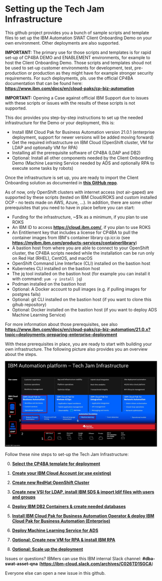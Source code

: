 # Setting up the Tech Jam Infrastructure

This github project provides you a bunch of sample scripts and template files to set up the IBM Automation SWAT Client Onboarding Demo on your own environment. Other deployments are also supported.

**IMPORTANT:** The primary use for those scripts and templates is for rapid set-up of CP4BA DEMO and ENABLEMENT environments, for example to host the Client Onboarding Demo. Those scripts and templates shoud not be used to set-up customer environments for development, test, pre-production or production as they might have for example stronger security requirements. For such deployments, pls. use the official CP4BA documentation that can be found here: **https://www.ibm.com/docs/en/cloud-paks/cp-biz-automation**

**IMPORTANT:** Opening a Case against official IBM Support due to issues with these scripts or issues with the results of these scripts is not supported.

This doc provides you step-by-step instructions to set up the needed infrastructure for the Demo or your deployment, this is:
- Install IBM Cloud Pak for Business Automation version 21.0.1 (enterprise deployment, support for newer versions will be added moving forward)
- Get the required infrastructure on IBM Cloud (OpenShift cluster, VM for LDAP and optionally VM for RPA)
- Installing all the prerequisite software of CP4BA (LDAP and DB2)
- Optional: Install all other components needed by the Client Onboarding Demo (Machine Learning Service needed by ADS and optionally RPA to execute some tasks by robots)

Once the infrastructure is set up, you are ready to import the Client Onboarding solution as documented in **[this GitHub repo](https://github.com/IBM/cp4ba-client-onboarding-scenario)**.

As of now, only OpenShift clusters with internet access (not air-gaped) are supported by these scripts (tested on IBM Cloud/ROKS and custom installed OCP - no tests made on AWS, Azure, ...). In addition, there are some other prerequisites that you need to have in place before you can start:
- Funding for the infrastructure, ~$1k as a minimum, if you plan to use ROKS
- An IBM ID to access **https://cloud.ibm.com/**, if you plan to use ROKS
- An Entitlement key that includes a license for CP4BA to pull the container images from IBM's container library cp.icr.io (see **https://myibm.ibm.com/products-services/containerlibrary**)
- A bastion host from where you are able to connect to your OpenShift cluster, the CP4BA scripts needed while the installation can be run only on Red Hat (RHEL), CentOS, and macOS
- OpenShift Command Line Interface (CLI) installed on the bastion host
- Kubernetes CLI installed on the bastion host
- The jq tool installed on the bastion host (for example you can install it with command: `yum -y install jq`)
- Podman installed on the bastion host
- Optional: A Docker account to pull images (e.g. if pulling images for postgres fails)
- Optional: git CLI installed on the bastion host (if you want to clone this gihub repository)
- Optional: Docker installed on the bastion host (if you want to deploy ADS Machine Learning Service)

For more information about those prerequisites, see also **https://www.ibm.com/docs/en/cloud-paks/cp-biz-automation/21.0.x?topic=deployments-preparing-enterprise-deployment**

With these prerequisites in place, you are ready to start with building your own infrastructure. The following picture also provides you an overview about the steps.

![Overview](images/overview00.jpg "Overview")

Follow these nine steps to set-up the Tech Jam Infrastructure:

0. **[Select the CP4BA template for deployment](00selectTemplate.md)**

1. **[Create your IBM Cloud Account (or use existing)](01createIBMCloudAccount.md)**

2. **[Create new RedHat OpenShift Cluster](02createRedHatOpenShiftCluster.md)**

3. **[Create new VSI for LDAP, install IBM SDS & import ldif files with users and groups](03createVMForLDAP.md)**

4. **[Deploy IBM DB2 Containers  &  create needed databases](04deployIBMDB2.md)**

5. **[Install IBM Cloud Pak for Business Automation Operator  &  deploy IBM Cloud Pak for Business Automation (Enterprise)](05installCP4BA.md)**

6. **[Deploy Machine Learning Service for ADS](06deployMLService4ADS.md)**

7. **[Optional: Create new VM for RPA  &  install IBM RPA](07createVMForRPA.md)**

8. **[Optional: Scale up the deployment](08scaleUp.md)**

Issues or questions? IBMers can use this IBM internal Slack channel: **#dba-swat-asset-qna** (**https://ibm-cloud.slack.com/archives/C026TD1SGCA**)

Everyone else can open a new issue in this github.
